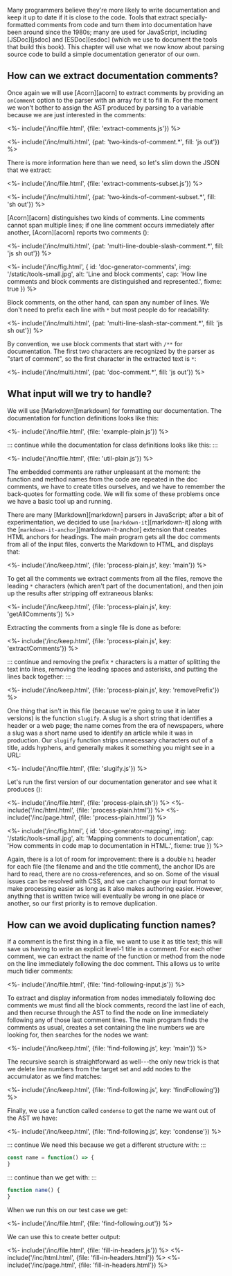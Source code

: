 ---
---

Many programmers believe they're more likely to write documentation and keep it up to date
if it is close to the code.
Tools that extract specially-formatted comments from code and turn them into documentation
have been around since the 1980s;
many are used for JavaScript,
including [JSDoc][jsdoc] and [ESDoc][esdoc]
(which we use to document the tools that build this book).
This chapter will use what we now know about parsing source code
to build a simple documentation generator of our own.

## How can we extract documentation comments?

Once again we will use [Acorn][acorn] to extract comments
by providing an `onComment` option to the parser
with an array for it to fill in.
For the moment we won't bother to assign the AST produced by parsing to a variable
because we are just interested in the comments:

<%- include('/inc/file.html', {file: 'extract-comments.js'}) %>

<%- include('/inc/multi.html', {pat: 'two-kinds-of-comment.*', fill: 'js out'}) %>

There is more information here than we need,
so let's slim down the JSON that we extract:

<%- include('/inc/file.html', {file: 'extract-comments-subset.js'}) %>

<%- include('/inc/multi.html', {pat: 'two-kinds-of-comment-subset.*', fill: 'sh out'}) %>

[Acorn][acorn] distinguishes two kinds of comments.
<g key="line_comment">Line comments</g> cannot span multiple lines;
if one line comment occurs immediately after another,
[Acorn][acorn] reports two comments
(<f key="doc-generator-comments"></f>):

<%- include('/inc/multi.html', {pat: 'multi-line-double-slash-comment.*', fill: 'js sh out'}) %>

<%- include('/inc/fig.html', {
    id: 'doc-generator-comments',
    img: '/static/tools-small.jpg',
    alt: 'Line and block comments',
    cap: 'How line comments and block comments are distinguished and represented.',
    fixme: true
}) %>

<g key="block_comment">Block comments</g>,
on the other hand,
can span any number of lines.
We don't need to prefix each line with `*` but most people do for readability:

<%- include('/inc/multi.html', {pat: 'multi-line-slash-star-comment.*', fill: 'js sh out'}) %>

By convention,
we use block comments that start with `/**` for documentation.
The first two characters are recognized by the parser as "start of comment",
so the first character in the extracted text is `*`:

<%- include('/inc/multi.html', {pat: 'doc-comment.*', fill: 'js out'}) %>

## What input will we try to handle?

We will use [Markdown][markdown] for formatting our documentation.
The documentation for function definitions looks like this:

<%- include('/inc/file.html', {file: 'example-plain.js'}) %>

::: continue
while the documentation for class definitions looks like this:
:::

<%- include('/inc/file.html', {file: 'util-plain.js'}) %>

The embedded comments are rather unpleasant at the moment:
the function and method names from the code are repeated in the <g key="doc_comment">doc comments</g>,
we have to create titles ourselves,
and we have to remember the back-quotes for formatting code.
We will fix some of these problems once we have a basic tool up and running.

There are many [Markdown][markdown] parsers in JavaScript;
after a bit of experimentation,
we decided to use [`markdown-it`][markdown-it]
along with the [`markdown-it-anchor`][markdown-it-anchor] extension
that creates HTML anchors for headings.
The main program gets all the doc comments from all of the input files,
converts the Markdown to HTML,
and displays that:

<%- include('/inc/keep.html', {file: 'process-plain.js', key: 'main'}) %>

To get all the comments
we extract comments from all the files,
remove the leading `*` characters (which aren't part of the documentation),
and then join up the results after stripping off extraneous blanks:

<%- include('/inc/keep.html', {file: 'process-plain.js', key: 'getAllComments'}) %>

Extracting the comments from a single file is done as before:

<%- include('/inc/keep.html', {file: 'process-plain.js', key: 'extractComments'}) %>

::: continue
and removing the prefix `*` characters is a matter of splitting the text into lines,
removing the leading spaces and asterisks,
and putting the lines back together:
:::

<%- include('/inc/keep.html', {file: 'process-plain.js', key: 'removePrefix'}) %>

One thing that isn't in this file (because we're going to use it in later versions)
is the function `slugify`.
A <g key="slug">slug</g> is a short string that identifies a header or a web page;
the name comes from the era of newspapers,
where a slug was a short name used to identify an article while it was in production.
Our `slugify` function strips unnecessary characters out of a title,
adds hyphens,
and generally makes it something you might see in a URL:

<%- include('/inc/file.html', {file: 'slugify.js'}) %>

Let's run the first version of our documentation generator
and see what it produces
(<f key="doc-generator-mapping"></f>):

<%- include('/inc/file.html', {file: 'process-plain.sh'}) %>
<%- include('/inc/html.html', {file: 'process-plain.html'}) %>
<%- include('/inc/page.html', {file: 'process-plain.html'}) %>

<%- include('/inc/fig.html', {
    id: 'doc-generator-mapping',
    img: '/static/tools-small.jpg',
    alt: 'Mapping comments to documentation',
    cap: 'How comments in code map to documentation in HTML.',
    fixme: true
}) %>

Again,
there is a lot of room for improvement:
there is a double `h1` header for each file (the filename and and the title comment),
the anchor IDs are hard to read,
there are no cross-references,
and so on.
Some of the visual issues can be resolved with CSS,
and we can change our input format to make processing easier
as long as it also makes authoring easier.
However,
anything that is written twice will eventually be wrong in one place or another,
so our first priority is to remove duplication.

## How can we avoid duplicating function names?

If a comment is the first thing in a file,
we want to use it as title text;
this will save us having to write an explicit level-1 title in a comment.
For each other comment,
we can extract the name of the function or method
from the node on the line immediately following the doc comment.
This allows us to write much tidier comments:

<%- include('/inc/file.html', {file: 'find-following-input.js'}) %>

To extract and display information from nodes immediately following doc comments
we must find all the block comments,
record the last line of each,
and then recurse through the AST to find the node on line immediately following
any of those last comment lines.
The main program finds the comments as usual,
creates a set containing the line numbers we are looking for,
then searches for the nodes we want:

<%- include('/inc/keep.html', {file: 'find-following.js', key: 'main'}) %>

The recursive search is straightforward as well---the only new trick is that
we delete line numbers from the target set
and add nodes to the <g key="accumulator">accumulator</g> as we find matches:

<%- include('/inc/keep.html', {file: 'find-following.js', key: 'findFollowing'}) %>

Finally,
we use a function called `condense` to get the name we want out of the AST we have:

<%- include('/inc/keep.html', {file: 'find-following.js', key: 'condense'}) %>

::: continue
We need this because we get a different structure with:
:::

```js
const name = function() => {
}
```

::: continue
than we get with:
:::

```js
function name() {
}
```

When we run this on our test case we get:

<%- include('/inc/file.html', {file: 'find-following.out'}) %>

We can use this to create better output:

<%- include('/inc/file.html', {file: 'fill-in-headers.js'}) %>
<%- include('/inc/html.html', {file: 'fill-in-headers.html'}) %>
<%- include('/inc/page.html', {file: 'fill-in-headers.html'}) %>
